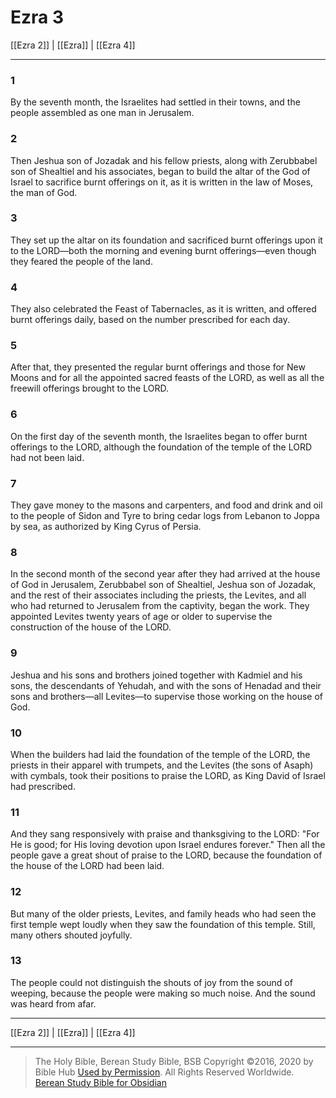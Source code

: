 # Ezra 3

[[Ezra 2]] | [[Ezra]] | [[Ezra 4]]

---

### 1
By the seventh month, the Israelites had settled in their towns, and the people assembled as one man in Jerusalem.

### 2
Then Jeshua son of Jozadak and his fellow priests, along with Zerubbabel son of Shealtiel and his associates, began to build the altar of the God of Israel to sacrifice burnt offerings on it, as it is written in the law of Moses, the man of God.

### 3
They set up the altar on its foundation and sacrificed burnt offerings upon it to the LORD—both the morning and evening burnt offerings—even though they feared the people of the land.

### 4
They also celebrated the Feast of Tabernacles, as it is written, and offered burnt offerings daily, based on the number prescribed for each day.

### 5
After that, they presented the regular burnt offerings and those for New Moons and for all the appointed sacred feasts of the LORD, as well as all the freewill offerings brought to the LORD.

### 6
On the first day of the seventh month, the Israelites began to offer burnt offerings to the LORD, although the foundation of the temple of the LORD had not been laid.

### 7
They gave money to the masons and carpenters, and food and drink and oil to the people of Sidon and Tyre to bring cedar logs from Lebanon to Joppa by sea, as authorized by King Cyrus of Persia.

### 8
In the second month of the second year after they had arrived at the house of God in Jerusalem, Zerubbabel son of Shealtiel, Jeshua son of Jozadak, and the rest of their associates including the priests, the Levites, and all who had returned to Jerusalem from the captivity, began the work. They appointed Levites twenty years of age or older to supervise the construction of the house of the LORD.

### 9
Jeshua and his sons and brothers joined together with Kadmiel and his sons, the descendants of Yehudah, and with the sons of Henadad and their sons and brothers—all Levites—to supervise those working on the house of God.

### 10
When the builders had laid the foundation of the temple of the LORD, the priests in their apparel with trumpets, and the Levites (the sons of Asaph) with cymbals, took their positions to praise the LORD, as King David of Israel had prescribed.

### 11
And they sang responsively with praise and thanksgiving to the LORD: "For He is good; for His loving devotion upon Israel endures forever." Then all the people gave a great shout of praise to the LORD, because the foundation of the house of the LORD had been laid.

### 12
But many of the older priests, Levites, and family heads who had seen the first temple wept loudly when they saw the foundation of this temple. Still, many others shouted joyfully.

### 13
The people could not distinguish the shouts of joy from the sound of weeping, because the people were making so much noise. And the sound was heard from afar.

---

[[Ezra 2]] | [[Ezra]] | [[Ezra 4]]

---

> The Holy Bible, Berean Study Bible, BSB
> Copyright &copy;2016, 2020 by Bible Hub
> [Used by Permission](https://berean.bible/terms.htm). All Rights Reserved Worldwide.
> [Berean Study Bible for Obsidian](https://github.com/gapmiss/berean-study-bible-for-obsidian)

